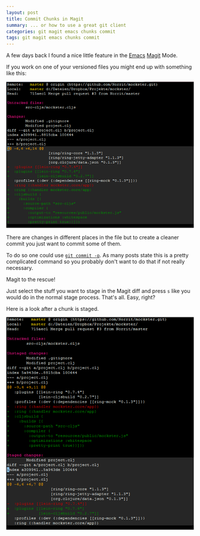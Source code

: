 ```yaml
---
layout: post
title: Commit Chunks in Magit
summary: ... or how to use a great git client
categories: git magit emacs chunks commit
tags: git magit emacs chunks commit
---
```


A few days back I found a nice little feature in the 
[Emacs](http://www.gnu.org/software/emacs/)
[Magit](http://www.emacswiki.org/emacs/Magit) Mode.
 
If you work on one of your versioned files you might end up with
something like this:

![Chunks in th Magit Status View](/images/magit-chunks.png)

There are changes in different places in the file but to create a
cleaner commit you just want to commit some of them. 

To do so one could use [`git commit
-p`](http://stackoverflow.com/questions/1085162/how-can-i-commit-only-part-of-a-file-in-git).
As many posts state this is a pretty complicated command so you
probably don't want to do that if not really necessary.

Magit to the rescue!

Just select the stuff you want to stage in the Magit diff and press
`s` like you would do in the normal stage process. That's all. Easy,
right?

Here is a look after a chunk is staged. 

![Staged chunk in th Magit Status View](/images/magit-chunks-staged.png)

